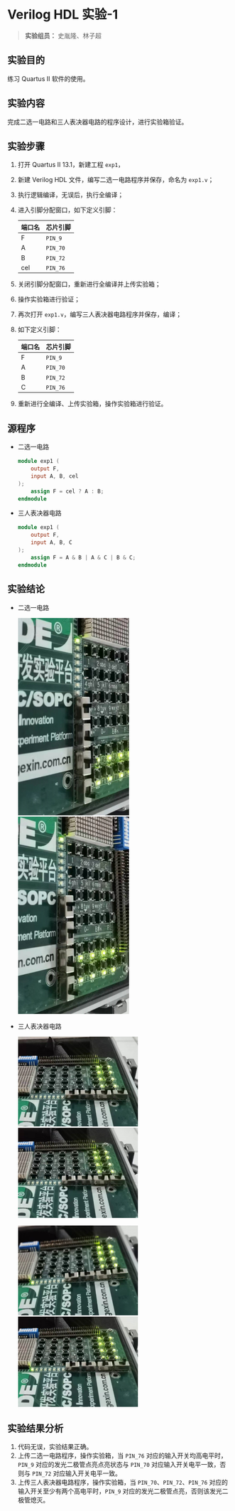 # Verilog HDL 实验-1

> **实验组员：** 史胤隆、林子超

## 实验目的

练习 Quartus II 软件的使用。

## 实验内容

完成二选一电路和三人表决器电路的程序设计，进行实验箱验证。

## 实验步骤

1. 打开 Quartus II 13.1，新建工程 `exp1`，

1. 新建 Verilog HDL 文件，编写二选一电路程序并保存，命名为 `exp1.v`；

1. 执行逻辑编译，无误后，执行全编译；

1. 进入引脚分配窗口，如下定义引脚：

   | 端口名 | 芯片引脚 |
   | ------ | -------- |
   | F      | `PIN_9`  |
   | A      | `PIN_70` |
   | B      | `PIN_72` |
   | cel    | `PIN_76` |

1. 关闭引脚分配窗口，重新进行全编译并上传实验箱；

1. 操作实验箱进行验证；

1. 再次打开 `exp1.v`，编写三人表决器电路程序并保存，编译；

1. 如下定义引脚：

   | 端口名 | 芯片引脚 |
   | ------ | -------- |
   | F      | `PIN_9`  |
   | A      | `PIN_70` |
   | B      | `PIN_72` |
   | C      | `PIN_76` |

1. 重新进行全编译、上传实验箱，操作实验箱进行验证。

<div STYLE="page-break-after: always;"></div>

## 源程序

- 二选一电路

  ```verilog
  module exp1 (
      output F,
      input A, B, cel
  );
      assign F = cel ? A : B;
  endmodule

  ```

- 三人表决器电路

  ```verilog
  module exp1 (
      output F,
      input A, B, C
  );
      assign F = A & B | A & C | B & C;
  endmodule

  ```

## 实验结论

- 二选一电路

  <img src="./01.jpg" alt="01" style="zoom: 50%;" /> <img src="./02.jpg" alt="02" style="zoom: 50%;" />

<div STYLE="page-break-after: always;"></div>

- 三人表决器电路

  <img src="./03.jpg" alt="03" style="zoom: 30%;" /> <img src="./04.jpg" alt="04" style="zoom: 30%;" />

  <img src="./05.jpg" alt="05" style="zoom: 30%;" /> <img src="./06.jpg" alt="06" style="zoom: 30%;" />

## 实验结果分析

1. 代码无误，实验结果正确。
1. 上传二选一电路程序，操作实验箱，当 `PIN_76` 对应的输入开关均高电平时，`PIN_9` 对应的发光二极管点亮点亮状态与 `PIN_70` 对应输入开关电平一致，否则与 `PIN_72` 对应输入开关电平一致。
1. 上传三人表决器电路程序，操作实验箱，当 `PIN_70`、`PIN_72`、`PIN_76` 对应的输入开关至少有两个高电平时，`PIN_9` 对应的发光二极管点亮，否则该发光二极管熄灭。
